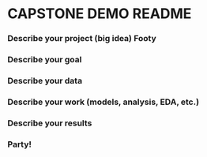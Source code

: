 # CAPSTONE DEMO README

### Describe your project (big idea) Footy

### Describe your goal

### Describe your data

### Describe your work (models, analysis, EDA, etc.)

### Describe your results

### Party!
